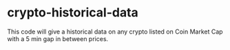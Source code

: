 # crypto-historical-data
This code will give a historical data on any crypto listed on Coin Market Cap with a 5 min gap in between prices.
